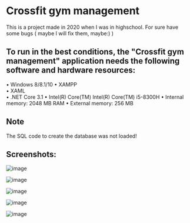 <h1>Crossfit gym management</h1>

This is a project made in 2020 when I was in highschool. For sure have some  bugs ( maybe I will fix them, maybe:) )

<h2>To run in the best conditions, the "Crossfit gym management" application needs the following software and hardware resources:</h2>
•	Windows 8/8.1/10
•	XAMPP<br>
•	XAML<br>
•	.NET Core 3.1 
•	Intel(R) Core(TM)  Intel(R) Core(TM) i5-8300H
•	Internal memory: 2048 MB RAM
•	External memory:  256 MB</p>


<h2>Note</h2>
The SQL code to create the database was not loaded!

<h2>Screenshots:</h2>

![image](https://user-images.githubusercontent.com/57674281/223523080-21a45d75-4ad4-440f-ac32-ed31fb1d2fd5.png)

![image](https://user-images.githubusercontent.com/57674281/223523179-697d5ea9-e9ff-4516-8b13-27e969d232ea.png)

![image](https://user-images.githubusercontent.com/57674281/223523190-7cf76347-1cd2-4288-a4be-95564ffa4af2.png)

![image](https://user-images.githubusercontent.com/57674281/223523210-fb3ef05d-ce25-4343-b4de-eea667bd4c8d.png)

![image](https://user-images.githubusercontent.com/57674281/223523247-a3f13569-8f5a-4b01-b027-b0eeafd2be69.png)

